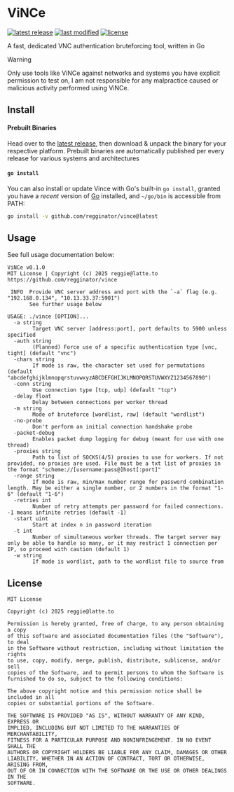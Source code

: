 [link/repo]: https://github.com/regginator/vince
[link/releases]: https://github.com/regginator/vince/releases
[link/latest-release]: https://github.com/regginator/vince/releases/latest
[link/commits]: https://github.com/regginator/vince/commits

[badge/latest-release]: https://img.shields.io/github/v/release/regginator/vince?label=latest%20release
[badge/last-modified]: https://img.shields.io/github/last-commit/regginator/vince?label=last%20modifed
[badge/license]: https://img.shields.io/github/license/regginator/vince?label=license

# ViNCe

[![latest release][badge/latest-release]][link/releases] [![last modified][badge/last-modified]][link/commits] [![license][badge/license]](LICENSE)

A fast, dedicated VNC authentication bruteforcing tool, written in Go

> [!WARNING]
> Only use tools like ViNCe against networks and systems you have explicit permission to test on, I am not responsible for any malpractice caused or malicious activity performed using ViNCe.

## Install

#### **Prebuilt Binaries**

Head over to the [latest release][link/latest-release], then download & unpack the binary for your respective platform. Prebuilt binaries are automatically published per every release for various systems and architectures

#### **`go install`**

You can also install or update Vince with Go's built-in `go install`, granted you have a *recent* version of [Go](https://go.dev) installed, and `~/go/bin` is accessible from PATH:

```sh
go install -v github.com/regginator/vince@latest
```

## Usage

See full usage documentation below:

```
ViNCe v0.1.0
MIT License | Copyright (c) 2025 reggie@latte.to
https://github.com/regginator/vince

 INFO  Provide VNC server address and port with the `-a` flag (e.g. "192.168.0.134", "10.13.33.37:5901")
       See further usage below

USAGE: ./vince [OPTION]...
  -a string
    	Target VNC server [address:port], port defaults to 5900 unless specified
  -auth string
    	(Planned) Force use of a specific authentication type [vnc, tight] (default "vnc")
  -chars string
    	If mode is raw, the character set used for permutations (default "abcdefghijklmnopqrstuvwxyzABCDEFGHIJKLMNOPQRSTUVWXYZ1234567890")
  -conn string
    	Use connection type [tcp, udp] (default "tcp")
  -delay float
    	Delay between connections per worker thread
  -m string
    	Mode of bruteforce [wordlist, raw] (default "wordlist")
  -no-probe
    	Don't perform an initial connection handshake probe
  -packet-debug
    	Enables packet dump logging for debug (meant for use with one thread)
  -proxies string
    	Path to list of SOCKS(4/5) proxies to use for workers. If not provided, no proxies are used. File must be a txt list of proxies in the format "scheme://[username:pass@]host[:port]"
  -range string
    	If mode is raw, min/max number range for password combination length. May be either a single number, or 2 numbers in the format "1-6" (default "1-6")
  -retries int
    	Number of retry attempts per password for failed connections. -1 means infinite retries (default -1)
  -start uint
    	Start at index n in password iteration
  -t int
    	Number of simultaneous worker threads. The target server may only be able to handle so many, or it may restrict 1 connection per IP, so proceed with caution (default 1)
  -w string
    	If mode is wordlist, path to the wordlist file to source from
```

## License

```
MIT License

Copyright (c) 2025 reggie@latte.to

Permission is hereby granted, free of charge, to any person obtaining a copy
of this software and associated documentation files (the "Software"), to deal
in the Software without restriction, including without limitation the rights
to use, copy, modify, merge, publish, distribute, sublicense, and/or sell
copies of the Software, and to permit persons to whom the Software is
furnished to do so, subject to the following conditions:

The above copyright notice and this permission notice shall be included in all
copies or substantial portions of the Software.

THE SOFTWARE IS PROVIDED "AS IS", WITHOUT WARRANTY OF ANY KIND, EXPRESS OR
IMPLIED, INCLUDING BUT NOT LIMITED TO THE WARRANTIES OF MERCHANTABILITY,
FITNESS FOR A PARTICULAR PURPOSE AND NONINFRINGEMENT. IN NO EVENT SHALL THE
AUTHORS OR COPYRIGHT HOLDERS BE LIABLE FOR ANY CLAIM, DAMAGES OR OTHER
LIABILITY, WHETHER IN AN ACTION OF CONTRACT, TORT OR OTHERWISE, ARISING FROM,
OUT OF OR IN CONNECTION WITH THE SOFTWARE OR THE USE OR OTHER DEALINGS IN THE
SOFTWARE.
```
